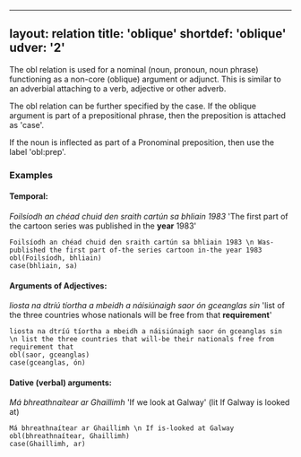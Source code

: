 
---
layout: relation
title: 'oblique'
shortdef: 'oblique'
udver: '2'
---



The obl relation is used for a nominal (noun, pronoun, noun phrase) functioning as a non-core (oblique) argument or adjunct. 
This is similar to an adverbial attaching to a verb, adjective or other adverb.

The obl relation can be further specified by the case. If the oblique argument is part of a prepositional phrase, then the preposition is attached as 'case'.

If the noun is inflected as part of a Pronominal preposition, then use the label 'obl:prep'.

### Examples

#### Temporal:

_Foilsíodh an chéad chuid den sraith cartún sa bhliain 1983_ 'The first part of the cartoon series was published in the <b>year</b> 1983'

~~~ sdparse
Foilsíodh an chéad chuid den sraith cartún sa bhliain 1983 \n Was-published the first part of-the series cartoon in-the year 1983
obl(Foilsíodh, bhliain)
case(bhliain, sa)
~~~


#### Arguments of Adjectives:

_liosta na dtríú tíortha a mbeidh a náisiúnaigh saor ón gceanglas sin_ 'list of the three countries whose nationals will be free from that <b>requirement</b>'

~~~ sdparse
liosta na dtríú tíortha a mbeidh a náisiúnaigh saor ón gceanglas sin \n list the three countries that will-be their nationals free from requirement that
obl(saor, gceanglas)
case(gceanglas, ón)
~~~ 


#### Dative (verbal) arguments:

_Má bhreathnaítear ar Ghaillimh_ 'If we look at Galway' (lit If Galway is looked at)

~~~ sdparse
Má bhreathnaítear ar Ghaillimh \n If is-looked at Galway
obl(bhreathnaítear, Ghaillimh)
case(Ghaillimh, ar)
~~~ 





